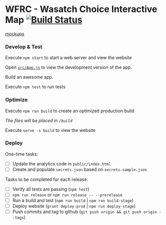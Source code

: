 # WFRC - Wasatch Choice Interactive Map [![Build Status](https://travis-ci.com/agrc/wfrc.svg?branch=master)](https://travis-ci.com/agrc/wfrc)

[mockups](https://docs.google.com/presentation/d/1m30EQch-gXr4IczSRmM9TthAMsiAgCITS3Qo9C-tZkU/edit#slide=id.g5750aa3557_0_0)

### Develop & Test

Execute `npm start` to start a web server and view the website

Open [`src/App.js`](src/App.js) to view the development version of the app.

Build an awesome app.

Execute `npm test` to run tests

### Optimize

Execute `npm run build` to create an optimized production build

_The files will be placed in `/build`_

Execute `serve -s build` to view the website

### Deploy

One-time tasks:

- [ ] Update the analytics code in `public/index.html`
- [ ] Create and populate `secrets.json` based on `secrets.sample.json`

Tasks to be completed for each release:

- [ ] Verify all tests are passing (`npm test`)
- [ ] `npm run release` or `npm run release -- --prerelease`
- [ ] Run a build and test (`npm run build` | `npm run build-stage`)
- [ ] Deploy website (`grunt deploy-prod` | `npm run deploy-stage`)
- [ ] Push commits and tag to github (`git push origin && git push origin --tags`)
